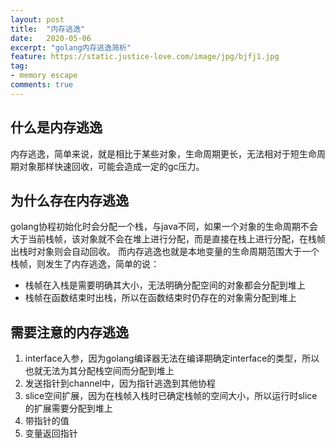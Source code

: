 ```yaml
---
layout: post
title:  "内存逃逸"
date:   2020-05-06
excerpt: "golang内存逃逸简析"
feature: https://static.justice-love.com/image/jpg/bjfj1.jpg
tag:
- memory escape
comments: true
---
```


## 什么是内存逃逸

内存逃逸，简单来说，就是相比于某些对象，生命周期更长，无法相对于短生命周期对象那样快速回收，可能会造成一定的gc压力。

## 为什么存在内存逃逸

golang协程初始化时会分配一个栈，与java不同，如果一个对象的生命周期不会大于当前栈帧，该对象就不会在堆上进行分配，而是直接在栈上进行分配，在栈帧出栈时对象则会自动回收。
而内存逃逸也就是本地变量的生命周期范围大于一个栈帧，则发生了内存逃逸，简单的说：
* 栈帧在入栈是需要明确其大小，无法明确分配空间的对象都会分配到堆上
* 栈帧在函数结束时出栈，所以在函数结束时仍存在的对象需分配到堆上

## 需要注意的内存逃逸

1. interface入参，因为golang编译器无法在编译期确定interface的类型，所以也就无法为其分配栈空间而分配到堆上
2. 发送指针到channel中，因为指针逃逸到其他协程
3. slice空间扩展，因为在栈帧入栈时已确定栈帧的空间大小，所以运行时slice的扩展需要分配到堆上
4. 带指针的值
5. 变量返回指针